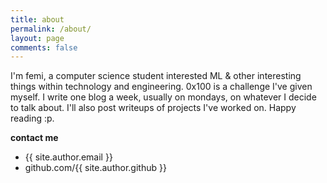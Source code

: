 ```yaml
---
title: about
permalink: /about/
layout: page
comments: false
---
```


I'm femi, a computer science student interested ML & other interesting things within technology and engineering. 0x100 is a challenge I've given myself. I write one blog a week, usually on mondays, on whatever I decide to talk about. I'll also post writeups of projects I've worked on. Happy reading :p.

**contact me**

- {{ site.author.email }}
- github.com/{{ site.author.github }}
